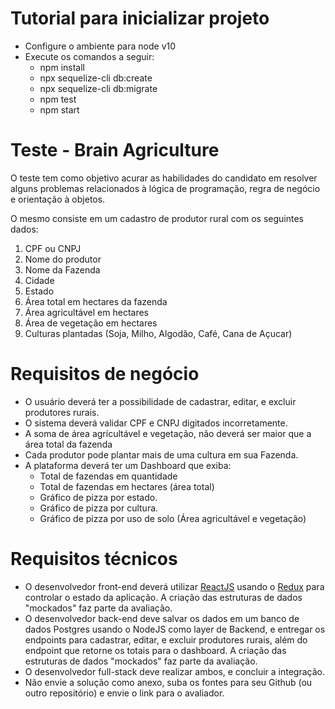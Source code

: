 # Tutorial para inicializar projeto
  - Configure o ambiente para node v10
  - Execute os comandos a seguir:
    - npm install
    - npx sequelize-cli db:create
    - npx sequelize-cli db:migrate
    - npm test
    - npm start

# Teste - Brain Agriculture

O teste tem como objetivo acurar as habilidades do candidato em resolver alguns problemas relacionados à lógica de programação, regra de negócio e orientação à objetos.

O mesmo consiste em um cadastro de produtor rural com os seguintes dados: 

 1. CPF ou CNPJ
 2. Nome do produtor
 3. Nome da Fazenda
 4. Cidade
 5. Estado
 6. Área total em hectares da fazenda
 7. Área agricultável em hectares
 8. Área de vegetação em hectares
 7. Culturas plantadas (Soja, Milho, Algodão, Café, Cana de Açucar) 


# Requisitos de negócio

 - O usuário deverá ter a possibilidade de cadastrar, editar, e excluir produtores rurais.
 - O sistema deverá validar CPF e CNPJ digitados incorretamente.
 - A soma de área agrícultável e vegetação, não deverá ser maior que a área total da fazenda
 - Cada produtor pode plantar mais de uma cultura em sua Fazenda.
 - A plataforma deverá ter um Dashboard que exiba:
   - Total de fazendas em quantidade
   - Total de fazendas em hectares (área total)
   - Gráfico de pizza por estado.
   - Gráfico de pizza por cultura. 
   - Gráfico de pizza por uso de solo (Área agricultável e vegetação)
     

# Requisitos técnicos

 - O desenvolvedor front-end deverá utilizar [ReactJS](http://reactjs.org) usando o [Redux](https://redux.js.org/) para controlar o estado da aplicação. A criação das estruturas de dados "mockados" faz parte da avaliação.
 - O desenvolvedor back-end deve salvar os dados em um banco de dados Postgres usando o NodeJS como layer de Backend, e entregar os endpoints para cadastrar, editar, e excluir produtores rurais, além do endpoint que retorne os totais para o dashboard.  A criação das estruturas de dados "mockados" faz parte da avaliação.
 - O desenvolvedor full-stack deve realizar ambos, e concluir a integração.
 - Não envie a solução como anexo, suba os fontes para seu Github (ou outro repositório) e envie o link para o avaliador. 
